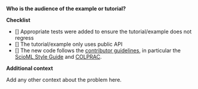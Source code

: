 **Who is the audience of the example or tutorial?**

**Checklist**

- [] Appropriate tests were added to ensure the tutorial/example does not regress
- [] The tutorial/example only uses public API
- [] The new code follows the
  [contributor guidelines](https://github.com/SciML/.github/blob/master/CONTRIBUTING.md), in particular the [ScioML Style Guide](https://github.com/SciML/SciMLStyle) and
  [COLPRAC](https://github.com/SciML/COLPRAC).

**Additional context**

Add any other context about the problem here.
